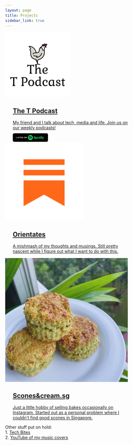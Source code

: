 ```yaml
---
layout: page
title: Projects
sidebar_link: true
---
```


<html>
<head>
<meta name="viewport" content="width=device-width, initial-scale=1">
<style>
* {
  box-sizing: border-box;
}


.photoicon {
    display: inline-block;
    width: 180px;
    height: 200px;
    border-color: #f0f0f0;
    border-radius: 10px;
    background-color: white;
    border-width: 0.5px;
    border-style: solid;
    
}

.main-paragraph {
  display: inline-block;
  width: 658px;
  height: 200px;
  border-color: #f0f0f0;
  border-radius: 10px;
  background-color: white;
  border-width: 0.5px;
  border-style: solid;
}

/* Clear floats after the columns */
.row {
  content: "";
  clear: both;
  display: flex;
}

.borderpadding {
	padding: 10px;
}
</style>
</head>
<body>
<div class="borderpadding"></div>

<div class="row">
  <div class="photoicon">
<img src="/assets/podcast.png">
  </div>
  <div class="main-paragraph">
    <a href="https://open.spotify.com/show/11KfxTr0zAHwh3rOnyJI8D">
    <h2 style="padding: 0 0 0 25px;">The T Podcast</h2>
    <p style="padding: 0 0 0 25px; margin-bottom: 10px;">My friend and I talk about tech, media and life. Join us on our weekly podcasts!</p>
      </a>
      <a href="https://open.spotify.com/show/11KfxTr0zAHwh3rOnyJI8D">
       <img style="width:35%; height=auto; padding: 0 0 0 25px;" src="/assets/spotifybadge.png">
      </a>

  </div>
</div>


<div class="borderpadding"></div>


<div class="row">
  <div class="photoicon">
  <img src="/assets/substack.png">
  </div>
  <div class="main-paragraph" >
    <a href="https://orientate.substack.com/">
    <h2 style="padding: 0 0 0 25px;">Orientates</h2>
    <p style="padding: 0 0 0 25px;">A mishmash of my thoughts and musings. Still pretty nascent while I figure out what I want to do with this.</p>
    </a>
  </div>

</div>

<div class="borderpadding"></div>


<div class="row">
  <div class="photoicon">
  <img src="/assets/scones.jpg">
  </div>
  <div class="main-paragraph">
    <a href="https://www.instagram.com/sconesandcream.sg/">
    <h2 style="padding: 0 0 0 25px;">Scones&cream.sg</h2>
    <p style="padding: 0 0 0 25px;">Just a little hobby of selling bakes occasionally on Instagram. Started out as a personal problem where I couldn't find good scones in Singapore.</p>
  </a>
  </div>
</div>

<div class="borderpadding"></div>


<div>Other stuff put on hold:</div>
1. <a href="https://www.youtube.com/channel/UC5VkoUoEzqzk0IcAs3qdM5A/">Tech Bites </a><br>
2. <a href="https://www.youtube.com/user/kalo4521/about">YouTube of my music covers</a>
